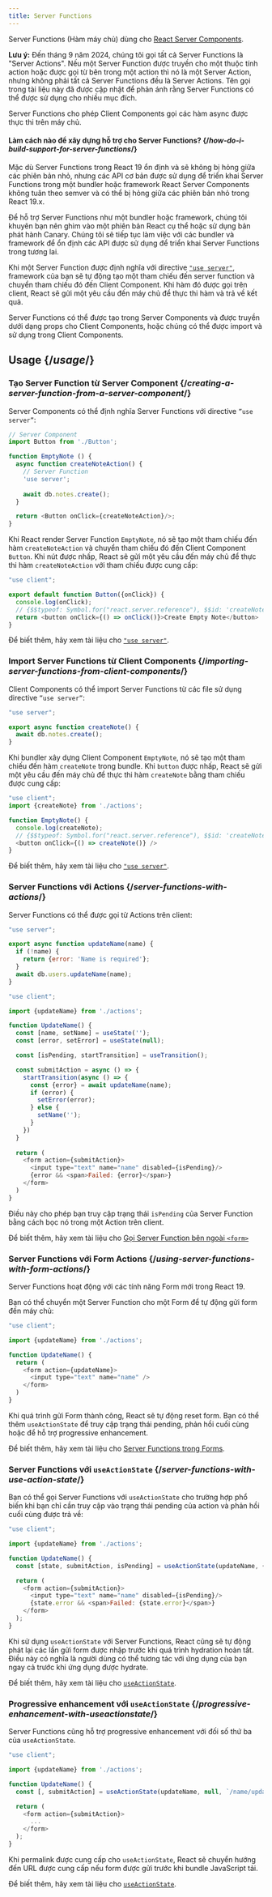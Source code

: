 ```yaml
---
title: Server Functions
---
```


<RSC>

Server Functions (Hàm máy chủ) dùng cho [React Server Components](/learn/start-a-new-react-project#bleeding-edge-react-frameworks).

**Lưu ý:** Đến tháng 9 năm 2024, chúng tôi gọi tất cả Server Functions là "Server Actions". Nếu một Server Function được truyền cho một thuộc tính action hoặc được gọi từ bên trong một action thì nó là một Server Action, nhưng không phải tất cả Server Functions đều là Server Actions. Tên gọi trong tài liệu này đã được cập nhật để phản ánh rằng Server Functions có thể được sử dụng cho nhiều mục đích.

</RSC>

<Intro>

Server Functions cho phép Client Components gọi các hàm async được thực thi trên máy chủ.

</Intro>

<InlineToc />

<Note>

#### Làm cách nào để xây dựng hỗ trợ cho Server Functions? {/*how-do-i-build-support-for-server-functions*/}

Mặc dù Server Functions trong React 19 ổn định và sẽ không bị hỏng giữa các phiên bản nhỏ, nhưng các API cơ bản được sử dụng để triển khai Server Functions trong một bundler hoặc framework React Server Components không tuân theo semver và có thể bị hỏng giữa các phiên bản nhỏ trong React 19.x.

Để hỗ trợ Server Functions như một bundler hoặc framework, chúng tôi khuyên bạn nên ghim vào một phiên bản React cụ thể hoặc sử dụng bản phát hành Canary. Chúng tôi sẽ tiếp tục làm việc với các bundler và framework để ổn định các API được sử dụng để triển khai Server Functions trong tương lai.

</Note>

Khi một Server Function được định nghĩa với directive [`"use server"`](/reference/rsc/use-server), framework của bạn sẽ tự động tạo một tham chiếu đến server function và chuyển tham chiếu đó đến Client Component. Khi hàm đó được gọi trên client, React sẽ gửi một yêu cầu đến máy chủ để thực thi hàm và trả về kết quả.

Server Functions có thể được tạo trong Server Components và được truyền dưới dạng props cho Client Components, hoặc chúng có thể được import và sử dụng trong Client Components.

## Usage {/*usage*/}

### Tạo Server Function từ Server Component {/*creating-a-server-function-from-a-server-component*/}

Server Components có thể định nghĩa Server Functions với directive `”use server”`:

```js [[2, 7, "'use server'"], [1, 5, "createNoteAction"], [1, 12, "createNoteAction"]]
// Server Component
import Button from './Button';

function EmptyNote () {
  async function createNoteAction() {
    // Server Function
    'use server';
    
    await db.notes.create();
  }

  return <Button onClick={createNoteAction}/>;
}
```

Khi React render Server Function `EmptyNote`, nó sẽ tạo một tham chiếu đến hàm `createNoteAction` và chuyển tham chiếu đó đến Client Component `Button`. Khi nút được nhấp, React sẽ gửi một yêu cầu đến máy chủ để thực thi hàm `createNoteAction` với tham chiếu được cung cấp:

```js {5}
"use client";

export default function Button({onClick}) { 
  console.log(onClick); 
  // {$$typeof: Symbol.for("react.server.reference"), $$id: 'createNoteAction'}
  return <button onClick={() => onClick()}>Create Empty Note</button>
}
```

Để biết thêm, hãy xem tài liệu cho [`"use server"`](/reference/rsc/use-server).

### Import Server Functions từ Client Components {/*importing-server-functions-from-client-components*/}

Client Components có thể import Server Functions từ các file sử dụng directive `”use server”`:

```js [[1, 3, "createNote"]]
"use server";

export async function createNote() {
  await db.notes.create();
}

```

Khi bundler xây dựng Client Component `EmptyNote`, nó sẽ tạo một tham chiếu đến hàm `createNote` trong bundle. Khi `button` được nhấp, React sẽ gửi một yêu cầu đến máy chủ để thực thi hàm `createNote` bằng tham chiếu được cung cấp:

```js [[1, 2, "createNote"], [1, 5, "createNote"], [1, 7, "createNote"]]
"use client";
import {createNote} from './actions';

function EmptyNote() {
  console.log(createNote);
  // {$$typeof: Symbol.for("react.server.reference"), $$id: 'createNote'}
  <button onClick={() => createNote()} />
}
```

Để biết thêm, hãy xem tài liệu cho [`"use server"`](/reference/rsc/use-server).

### Server Functions với Actions {/*server-functions-with-actions*/}

Server Functions có thể được gọi từ Actions trên client:

```js [[1, 3, "updateName"]]
"use server";

export async function updateName(name) {
  if (!name) {
    return {error: 'Name is required'};
  }
  await db.users.updateName(name);
}
```

```js [[1, 3, "updateName"], [1, 13, "updateName"], [2, 11, "submitAction"],  [2, 23, "submitAction"]]
"use client";

import {updateName} from './actions';

function UpdateName() {
  const [name, setName] = useState('');
  const [error, setError] = useState(null);

  const [isPending, startTransition] = useTransition();

  const submitAction = async () => {
    startTransition(async () => {
      const {error} = await updateName(name);
      if (error) {
        setError(error);
      } else {
        setName('');
      }
    })
  }
  
  return (
    <form action={submitAction}>
      <input type="text" name="name" disabled={isPending}/>
      {error && <span>Failed: {error}</span>}
    </form>
  )
}
```

Điều này cho phép bạn truy cập trạng thái `isPending` của Server Function bằng cách bọc nó trong một Action trên client.

Để biết thêm, hãy xem tài liệu cho [Gọi Server Function bên ngoài `<form>`](/reference/rsc/use-server#calling-a-server-function-outside-of-form)

### Server Functions với Form Actions {/*using-server-functions-with-form-actions*/}

Server Functions hoạt động với các tính năng Form mới trong React 19.

Bạn có thể chuyển một Server Function cho một Form để tự động gửi form đến máy chủ:

```js [[1, 3, "updateName"], [1, 7, "updateName"]]
"use client";

import {updateName} from './actions';

function UpdateName() {
  return (
    <form action={updateName}>
      <input type="text" name="name" />
    </form>
  )
}
```

Khi quá trình gửi Form thành công, React sẽ tự động reset form. Bạn có thể thêm `useActionState` để truy cập trạng thái pending, phản hồi cuối cùng hoặc để hỗ trợ progressive enhancement.

Để biết thêm, hãy xem tài liệu cho [Server Functions trong Forms](/reference/rsc/use-server#server-functions-in-forms).

### Server Functions với `useActionState` {/*server-functions-with-use-action-state*/}

Bạn có thể gọi Server Functions với `useActionState` cho trường hợp phổ biến khi bạn chỉ cần truy cập vào trạng thái pending của action và phản hồi cuối cùng được trả về:

```js [[1, 3, "updateName"], [1, 6, "updateName"], [2, 6, "submitAction"], [2, 9, "submitAction"]]
"use client";

import {updateName} from './actions';

function UpdateName() {
  const [state, submitAction, isPending] = useActionState(updateName, {error: null});

  return (
    <form action={submitAction}>
      <input type="text" name="name" disabled={isPending}/>
      {state.error && <span>Failed: {state.error}</span>}
    </form>
  );
}
```

Khi sử dụng `useActionState` với Server Functions, React cũng sẽ tự động phát lại các lần gửi form được nhập trước khi quá trình hydration hoàn tất. Điều này có nghĩa là người dùng có thể tương tác với ứng dụng của bạn ngay cả trước khi ứng dụng được hydrate.

Để biết thêm, hãy xem tài liệu cho [`useActionState`](/reference/react-dom/hooks/useFormState).

### Progressive enhancement với `useActionState` {/*progressive-enhancement-with-useactionstate*/}

Server Functions cũng hỗ trợ progressive enhancement với đối số thứ ba của `useActionState`.

```js [[1, 3, "updateName"], [1, 6, "updateName"], [2, 6, "/name/update"], [3, 6, "submitAction"], [3, 9, "submitAction"]]
"use client";

import {updateName} from './actions';

function UpdateName() {
  const [, submitAction] = useActionState(updateName, null, `/name/update`);

  return (
    <form action={submitAction}>
      ...
    </form>
  );
}
```

Khi <CodeStep step={2}>permalink</CodeStep> được cung cấp cho `useActionState`, React sẽ chuyển hướng đến URL được cung cấp nếu form được gửi trước khi bundle JavaScript tải.

Để biết thêm, hãy xem tài liệu cho [`useActionState`](/reference/react-dom/hooks/useFormState).
